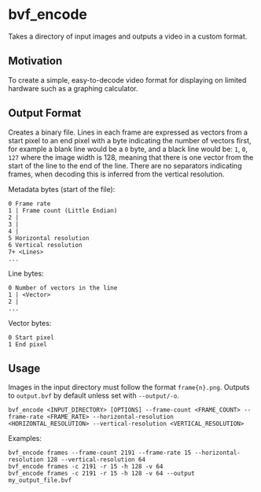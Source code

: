 # bvf_encode

Takes a directory of input images and outputs a video in a custom format.

## Motivation

To create a simple, easy-to-decode video format for displaying on limited hardware such as a graphing calculator.

## Output Format

Creates a binary file.
Lines in each frame are expressed as vectors from a start pixel to an end pixel with a byte indicating the number of vectors first,
for example a blank line would be a `0` byte, and a black line would be: `1`, `0`, `127` where the image width is 128, meaning that there is one vector from the start of the line to the end of the line.
There are no separators indicating frames, when decoding this is inferred from the vertical resolution.

Metadata bytes (start of the file):
```
0 Frame rate
1 | Frame count (Little Endian)
2 |
3 |
4 |
5 Horizontal resolution
6 Vertical resolution
7+ <Lines>
...
```
Line bytes:
```
0 Number of vectors in the line
1 | <Vector>
2 |
...
```
Vector bytes:
```
0 Start pixel
1 End pixel
```

## Usage

Images in the input directory must follow the format `frame{n}.png`. Outputs to `output.bvf` by default unless set with `--output/-o`.
```
bvf_encode <INPUT_DIRECTORY> [OPTIONS] --frame-count <FRAME_COUNT> --frame-rate <FRAME_RATE> --horizontal-resolution <HORIZONTAL_RESOLUTION> --vertical-resolution <VERTICAL_RESOLUTION>
```
Examples:
```
bvf_encode frames --frame-count 2191 --frame-rate 15 --horizontal-resolution 128 --vertical-resolution 64
bvf_encode frames -c 2191 -r 15 -h 128 -v 64
bvf_encode frames -c 2191 -r 15 -h 128 -v 64 --output my_output_file.bvf
```
